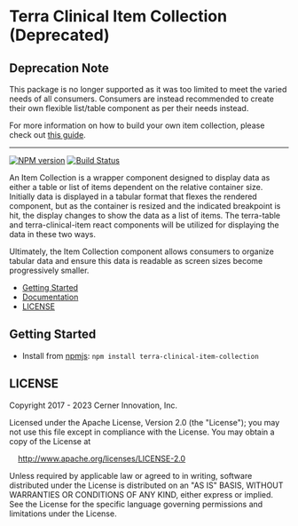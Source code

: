 # Terra Clinical Item Collection (Deprecated)

## Deprecation Note

This package is no longer supported as it was too limited to meet the varied needs of all consumers. Consumers are instead recommended to create their own flexible list/table component as per their needs instead.   

For more information on how to build your own item collection, please check out [this guide](https://engineering.cerner.com/terra-ui/guides/terra-ui/component-guides/building-an-item-collection).

---

[![NPM version](https://badgen.net/npm/v/terra-clinical-item-collection)](https://www.npmjs.org/package/terra-clinical-item-collection)
[![Build Status](https://travis-ci.com/cerner/terra-core.svg?branch=main)](https://travis-ci.com/cerner/terra-core)

An Item Collection is a wrapper component designed to display data as either a table or list of items dependent on the relative container size. Initially data is displayed in a tabular format that flexes the rendered component, but as the container is resized and the indicated breakpoint is hit, the display changes to show the data as a list of items. The terra-table and terra-clinical-item react components will be utilized for displaying the data in these two ways.

Ultimately, the Item Collection component allows consumers to organize tabular data and ensure this data is readable as screen sizes become progressively smaller.

- [Getting Started](#getting-started)
- [Documentation](https://engineering.cerner.com/terra-clinical/components/terra-clinical-item-collection/clinical-item-collection/clinical-item-collection)
- [LICENSE](#license)

## Getting Started

- Install from [npmjs](https://www.npmjs.com): `npm install terra-clinical-item-collection`

## LICENSE

Copyright 2017 - 2023 Cerner Innovation, Inc.

Licensed under the Apache License, Version 2.0 (the "License"); you may not use this file except in compliance with the License. You may obtain a copy of the License at

&nbsp;&nbsp;&nbsp;&nbsp;http://www.apache.org/licenses/LICENSE-2.0

Unless required by applicable law or agreed to in writing, software distributed under the License is distributed on an "AS IS" BASIS, WITHOUT WARRANTIES OR CONDITIONS OF ANY KIND, either express or implied. See the License for the specific language governing permissions and limitations under the License.
